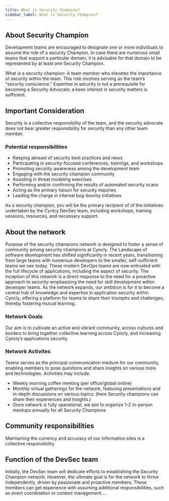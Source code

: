 ```yaml
---
title: What is Security Champion?
sidebar_label: What is Security Champion?
---
```


## About Security Champion

Development teams are encouraged to designate one or more individuals to assume the role of a security Champion. In case there are numerous small teams that support a particular domain, it is advisable for that domain to be represented by at least one Security Champion. 

What is a security champion: A team member who elevates the importance of security within the team. 
This role involves serving as the team’s “security conscience.” Expertise in security is not a prerequisite for becoming a Security Advocate; a keen interest in security matters is sufficient. 

## Important Consideration

Security is a collective responsibility of the team, and the security advocate does not bear greater responsibility for security than any other team member. 

### Potential responsibilities

-	Keeping abreast of security best practices and news
-	Participating in security-focused conferences, trainings, and workshops
-	Promoting security awareness among the development team 
-	Engaging with the security champion community
-	Assisting in threat modeling exercises 
-	Performing and/or confirming the results of automated security scans 
-	Acting as the primary liaison for security inquiries
-	Leading the charge in internal bug-bounty initiatives

As a security champion, you will be the primary recipient of of the initiatives undertaken by the Cynlcy DevSec team, including workshops, training sessions, resources, and necessary support. 


## About the network

Purpose of the security champions network is designed to foster a sense of community among security champions at Cyncly. The Landscape of software development has shifted significantly in recent years, transitioning from large teams with numerous developers to the smaller, self-sufficient teams we see today. These modern DevOps teams are now entrusted with the full lifecycle of applications, including the aspect of security. 
The inception of this network is a direct response to the need for a proactive approach to security-emphasizing the need for skill development within developer teams. As the network expands, our ambition is for it to become a central hub of knowledge and expertise in application security within Cyncly, offering a platform for teams to share their triumphs and challenges, thereby fostering mutual learning. 


### Network Goals 

Our aim is to cultivate an active and vibrant community, across cultures and borders to bring together collective learning across Cyncly, and increasing Cyncly’s applications security. 

### Network Activites 
Teams serves as the principal communication medium for our community, enabling members to pose questions and share insights on various tools and technologies. 
Activities may include:
-	Weekly morning coffee meeting (per office/global online) 
-	Monthly virtual gatherings for the network, featuring presentations and in-depth discussions on various topics. (here Security champions can share  their experiences and insights.)
-	Once network is fully operational, we aim to organize 1-2 in-person meetups annually for all Security Champions 

## Community responsibilities
Maintaining the currency and accuracy of our information sites is a collective responsibility. 

## Function of the DevSec team
Initially, the DevSec team will dedicate efforts to establishing the Security Champion network. However, the ultimate goal is for the network to thrive independently, driven by passionate and proactive members. These members can get experience with assuming additional responsibilities, such as event coordination or content management…. 
